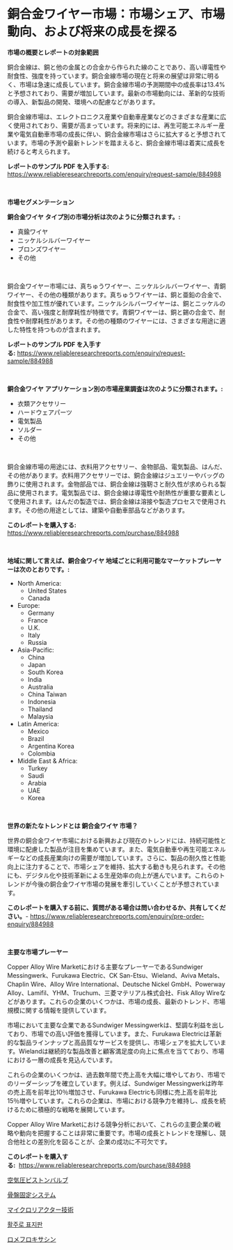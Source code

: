 <p><h1>銅合金ワイヤー市場：市場シェア、市場動向、および将来の成長を探る</h1></p><p><strong>市場の概要とレポートの対象範囲</strong></p>
<p><p>銅合金線は、銅と他の金属との合金から作られた線のことであり、高い導電性や耐食性、強度を持っています。銅合金線市場の現在と将来の展望は非常に明るく、市場は急速に成長しています。銅合金線市場の予測期間中の成長率は13.4%と予想されており、需要が増加しています。最新の市場動向には、革新的な技術の導入、新製品の開発、環境への配慮などがあります。</p><p>銅合金線市場は、エレクトロニクス産業や自動車産業などのさまざまな産業に広く使用されており、需要が高まっています。将来的には、再生可能エネルギー産業や電気自動車市場の成長に伴い、銅合金線市場はさらに拡大すると予想されています。市場の予測や最新トレンドを踏まえると、銅合金線市場は着実に成長を続けると考えられます。</p></p>
<p><strong>レポートのサンプル PDF を入手する:</strong> <a href="https://www.reliableresearchreports.com/enquiry/request-sample/884988">https://www.reliableresearchreports.com/enquiry/request-sample/884988</a></p>
<p>&nbsp;</p>
<p><strong>市場セグメンテーション</strong></p>
<p><strong>銅合金ワイヤ タイプ別の市場分析は次のように分類されます。:</strong></p>
<p><ul><li>真鍮ワイヤ</li><li>ニッケルシルバーワイヤー</li><li>ブロンズワイヤー</li><li>その他</li></ul></p>
<p>&nbsp;</p>
<p><p>銅合金ワイヤー市場には、真ちゅうワイヤー、ニッケルシルバーワイヤー、青銅ワイヤー、その他の種類があります。真ちゅうワイヤーは、銅と亜鉛の合金で、耐食性や加工性が優れています。ニッケルシルバーワイヤーは、銅とニッケルの合金で、高い強度と耐摩耗性が特徴です。青銅ワイヤーは、銅と錫の合金で、耐食性や耐摩耗性があります。その他の種類のワイヤーには、さまざまな用途に適した特性を持つものが含まれます。</p></p>
<p><strong>レポートのサンプル PDF を入手する:</strong>&nbsp;<a href="https://www.reliableresearchreports.com/enquiry/request-sample/884988">https://www.reliableresearchreports.com/enquiry/request-sample/884988</a></p>
<p>&nbsp;</p>
<p><strong> 銅合金ワイヤ アプリケーション別の市場産業調査は次のように分類されます。:</strong></p>
<p><ul><li>衣類アクセサリー</li><li>ハードウェアパーツ</li><li>電気製品</li><li>ソルダー</li><li>その他</li></ul></p>
<p>&nbsp;</p>
<p><p>銅合金線市場の用途には、衣料用アクセサリー、金物部品、電気製品、はんだ、その他があります。衣料用アクセサリーでは、銅合金線はジュエリーやバッグの飾りに使用されます。金物部品では、銅合金線は強靭さと耐久性が求められる製品に使用されます。電気製品では、銅合金線は導電性や耐熱性が重要な要素として使用されます。はんだの製造では、銅合金線は溶接や製造プロセスで使用されます。その他の用途としては、建築や自動車部品などがあります。</p></p>
<p><strong>このレポートを購入する:</strong>&nbsp; <a href="https://www.reliableresearchreports.com/purchase/884988">https://www.reliableresearchreports.com/purchase/884988</a></p>
<p>&nbsp;</p>
<p><strong>地域に関して言えば、銅合金ワイヤ 地域ごとに利用可能なマーケットプレーヤーは次のとおりです。:</strong></p>
<p><ul>
    <li>
        North America:
        <ul>
            <li>United States</li>
            <li>Canada</li>
        </ul>
    </li>
    <li>
        Europe:
        <ul>
            <li>Germany</li>
            <li>France</li>
            <li>U.K.</li>
            <li>Italy</li>
            <li>Russia</li>
        </ul>
    </li>
    <li>
        Asia-Pacific:
        <ul>
            <li>China</li>
            <li>Japan</li>
            <li>South Korea</li>
            <li>India</li>
            <li>Australia</li>
            <li>China Taiwan</li>
            <li>Indonesia</li>
            <li>Thailand</li>
            <li>Malaysia</li>
        </ul>
    </li>
    <li>
        Latin America:
        <ul>
            <li>Mexico</li>
            <li>Brazil</li>
            <li>Argentina Korea</li>
            <li>Colombia</li>
        </ul>
    </li>
    <li>
        Middle East & Africa:
        <ul>
            <li>Turkey</li>
            <li>Saudi</li>
            <li>Arabia</li>
            <li>UAE</li>
            <li>Korea</li>
        </ul>
    </li>
    </ul></p>
<p>&nbsp;</p>
<p><strong>世界の新たなトレンドとは 銅合金ワイヤ 市場？</strong></p>
<p><p>世界の銅合金ワイヤ市場における新興および現在のトレンドには、持続可能性と環境に配慮した製品が注目を集めています。また、電気自動車や再生可能エネルギーなどの成長産業向けの需要が増加しています。さらに、製品の耐久性と性能向上に注力することで、市場シェアを維持、拡大する動きも見られます。その他にも、デジタル化や技術革新による生産効率の向上が進んでいます。これらのトレンドが今後の銅合金ワイヤ市場の発展を牽引していくことが予想されています。</p></p>
<p><strong>このレポートを購入する前に、質問がある場合は問い合わせるか、共有してください。</strong>- <a href="https://www.reliableresearchreports.com/enquiry/pre-order-enquiry/884988">https://www.reliableresearchreports.com/enquiry/pre-order-enquiry/884988</a></p>
<p>&nbsp;</p>
<p><strong>主要な市場プレーヤー</strong></p>
<p><p>Copper Alloy Wire Marketにおける主要なプレーヤーであるSundwiger Messingwerk、Furukawa Electric、CK San-Etsu、Wieland、Aviva Metals、Chaplin Wire、Alloy Wire International、Deutsche Nickel GmbH、Powerway Alloy、Lamifil、YHM、Truchum、三菱マテリアル株式会社、Fisk Alloy Wireなどがあります。これらの企業のいくつかは、市場の成長、最新のトレンド、市場規模に関する情報を提供しています。</p><p>市場において主要な企業であるSundwiger Messingwerkは、堅調な利益を出しており、市場での高い評価を獲得しています。また、Furukawa Electricは革新的な製品ラインナップと高品質なサービスを提供し、市場シェアを拡大しています。Wielandは継続的な製品改善と顧客満足度の向上に焦点を当てており、市場における一層の成長を見込んでいます。</p><p>これらの企業のいくつかは、過去数年間で売上高を大幅に増やしており、市場でのリーダーシップを確立しています。例えば、Sundwiger Messingwerkは昨年の売上高を前年比10％増加させ、Furukawa Electricも同様に売上高を前年比15％増やしています。これらの企業は、市場における競争力を維持し、成長を続けるために積極的な戦略を展開しています。</p><p>Copper Alloy Wire Marketにおける競争分析において、これらの主要企業の戦略や動向を把握することは非常に重要です。市場の成長とトレンドを理解し、競合他社との差別化を図ることが、企業の成功に不可欠です。</p></p>
<p><strong>このレポートを購入する:</strong>&nbsp;&nbsp;<a href="https://www.reliableresearchreports.com/purchase/884988">https://www.reliableresearchreports.com/purchase/884988</a></p>
<p><p><a href="https://github.com/laurenreichert/Market-Research-Report-List-1/blob/main/78941385824.md">空気圧ピストンバルブ</a></p><p><a href="https://medium.com/@amarart56456/%E9%AA%A8%E7%9B%A4%E5%9B%BA%E5%AE%9A%E3%82%B7%E3%82%B9%E3%83%86%E3%83%A0%E5%B8%82%E5%A0%B4%E3%81%AE%E3%83%A1%E3%83%88%E3%83%AA%E3%82%AF%E3%82%B9%E3%81%AE%E8%A7%A3%E8%AA%AD-%E5%B8%82%E5%A0%B4%E3%82%B7%E3%82%A7%E3%82%A2-%E3%83%88%E3%83%AC%E3%83%B3%E3%83%89-%E6%88%90%E9%95%B7%E3%83%91%E3%82%BF%E3%83%BC%E3%83%B3-aac0d3d3f911">骨盤固定システム</a></p><p><a href="https://github.com/RodHoppe07/Market-Research-Report-List-1/blob/main/72507015825.md">マイクロリアクター技術</a></p><p><a href="https://medium.com/@bubblebutt879567/%EB%94%94%EC%BD%94%EB%94%A9-%EB%9F%B0%EC%9B%A8%EC%9D%B4-%EC%8B%B8%EC%9D%B8-%EC%8B%9C%EC%9E%A5-%EC%A7%80%ED%91%9C-%EC%8B%9C%EC%9E%A5-%EC%A0%90%EC%9C%A0%EC%9C%A8-%ED%8A%B8%EB%A0%8C%EB%93%9C-%EA%B7%B8%EB%A6%AC%EA%B3%A0-%EC%84%B1%EC%9E%A5-%ED%8C%A8%ED%84%B4-868215a51834">활주로 표지판</a></p><p><a href="https://medium.com/@tigerprawn1996/%E3%83%AD%E3%83%A1%E3%83%95%E3%83%AD%E3%82%AD%E3%82%B5%E3%82%B7%E3%83%B3%E5%B8%82%E5%A0%B4%E3%83%A1%E3%83%88%E3%83%AA%E3%82%AF%E3%82%B9%E3%81%AE%E8%A7%A3%E8%AA%AD-%E5%B8%82%E5%A0%B4%E3%82%B7%E3%82%A7%E3%82%A2-%E3%83%88%E3%83%AC%E3%83%B3%E3%83%89-%E6%88%90%E9%95%B7%E3%83%91%E3%82%BF%E3%83%BC%E3%83%B3-e9fcb078f275">ロメフロキサシン</a></p></p>
